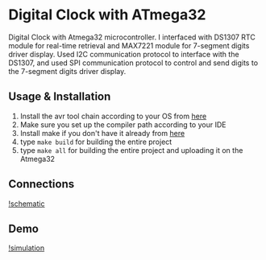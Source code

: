 # Digital Clock with ATmega32

Digital Clock with Atmega32 microcontroller. I interfaced with DS1307 RTC module for real-time retrieval and MAX7221 module for 7-segment digits driver display.
Used I2C communication protocol to interface with the DS1307, and used SPI communication protocol to control and send digits to the 7-segment digits driver display.

## Usage & Installation
1. Install the avr tool chain according to your OS from [here](https://www.microchip.com/en-us/tools-resources/develop/microchip-studio/gcc-compilers)
2. Make sure you set up the compiler path according to your IDE
3. Install make if you don't have it already from [here](https://gnuwin32.sourceforge.net/packages/make.htm)
4. type ```make build``` for building the entire project
5. type ```make all``` for building the entire project and uploading it on the Atmega32

## Connections
[!schematic](sim.jpg)

## Demo
[!simulation](digital_clock_-_Proteus_8_Professional_-_Schematic_Capture_2023-07-02_03-17-32_AdobeExpress.gif)
